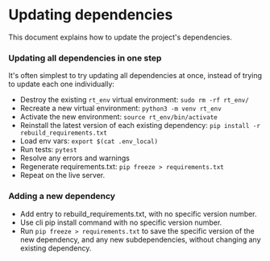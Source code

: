 Updating dependencies
===

This document explains how to update the project's dependencies.

### Updating all dependencies in one step

It's often simplest to try updating all dependencies at once, instead of trying to update each one individually:

- Destroy the existing `rt_env` virtual environment: `sudo rm -rf rt_env/`
- Recreate a new virtual environment: `python3 -m venv rt_env`
- Activate the new environment: `source rt_env/bin/activate`
- Reinstall the latest version of each existing dependency: `pip install -r rebuild_requirements.txt`
- Load env vars: `export $(cat .env_local)`
- Run tests: `pytest`
- Resolve any errors and warnings
- Regenerate requirements.txt: `pip freeze > requirements.txt`
- Repeat on the live server.

### Adding a new dependency

- Add entry to rebuild_requirements.txt, with no specific version number.
- Use cli pip install command with no specific version number.
- Run `pip freeze > requirements.txt` to save the specific version of the new dependency, and any new subdependencies, without changing any existing dependency.
